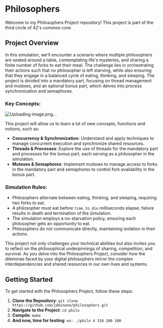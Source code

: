 # Philosophers

Welcome to my Philosophers Project repository! This project is part of the third circle of 42's common core.  

## Project Overview

In this simulation, we'll encounter a scenario where multiple philosophers are seated around a table, contemplating life's mysteries, and sharing a finite number of forks to eat their meal. The challenge lies in orchestrating their actions such that no philosopher is left starving, while also ensuring that they engage in a balanced cycle of eating, thinking, and sleeping. The project is divided into a mandatory part, focusing on thread management and mutexes, and an optional bonus part, which delves into process synchronization and semaphores.

### Key Concepts:

![Uploading image.png…]()

This project will allow us to learn a lot of new concepts, functions and notions, such as:
- **Concurrency & Synchronization**: Understand and apply techniques to manage concurrent execution and synchronize shared resources.
- **Threads & Processes**: Explore the use of threads for the mandatory part and processes for the bonus part, each serving as a philosopher in the simulation.
- **Mutexes & Semaphores**: Implement mutexes to manage access to forks in the mandatory part and semaphores to control fork availability in the bonus part.

### Simulation Rules:

- Philosophers alternate between eating, thinking, and sleeping, requiring two forks to eat.
- A philosopher must eat before `time_to_die` milliseconds elapse; failure results in death and termination of the simulation.
- The simulation employs a no-starvation policy, ensuring each philosopher gets an opportunity to eat.
- Philosophers do not communicate directly, maintaining isolation in their actions.

This project not only challenges your technical abilities but also invites you to reflect on the philosophical underpinnings of sharing, competition, and survival. As you delve into the Philosophers Project, consider how the dilemmas faced by your digital philosophers mirror the complex interdependencies and shared resources in our own lives and systems.

## Getting Started

To get started with the Philosophers Project, follow these steps:

1. **Clone the Repository**: `git clone https://github.com/jdeinane/philosophers.git`
2. **Navigate to the Project**: `cd philo`
3. **Compile**: `make`
4. **And now, time for testing**: `ex: ./philo 4 310 200 100`
